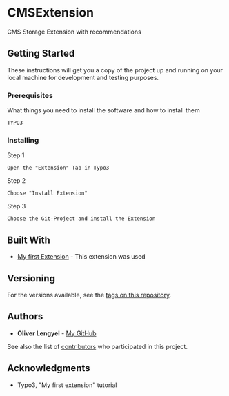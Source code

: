 # CMSExtension

CMS Storage Extension with recommendations

## Getting Started

These instructions will get you a copy of the project up and running on your local machine for development and testing purposes.

### Prerequisites

What things you need to install the software and how to install them

```
TYPO3
```

### Installing

Step 1

```
Open the "Extension" Tab in Typo3
```

Step 2

```
Choose "Install Extension"
```

Step 3

```
Choose the Git-Project and install the Extension
```

## Built With

* [My first Extension](https://github.com/TYPO3-Documentation-Examples/store_inventory) - This extension was used

## Versioning

For the versions available, see the [tags on this repository](https://github.com/OliverLengyel/CMSExtension/tags). 

## Authors

* **Oliver Lengyel** - [My GitHub](https://github.com/OliverLengyel/)

See also the list of [contributors](https://github.com/your/project/contributors) who participated in this project.

## Acknowledgments

* Typo3, "My first extension" tutorial

